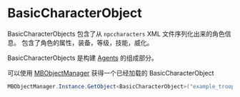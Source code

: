# BasicCharacterObject

BasicCharacterObjects 包含了从 `npccharacters` XML 文件序列化出来的角色信息。 包含了角色的属性，装备，等级，技能，威化。

BasicCharacterObjects  是构建 [Agents](../mountandblade/agent.md) 的组成部分。

可以使用 [MBObjectManager](mbobjectmanager.md) 获得一个已经加载的 BasicCharacterObject

```csharp
MBObjectManager.Instance.GetObject<BasicCharacterObject>("example_troop_id");
```


